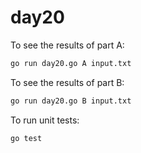 # day20
To see the results of part A:

```bash
go run day20.go A input.txt
```

To see the results of part B:

```bash
go run day20.go B input.txt
```

To run unit tests:

```bash
go test
```
